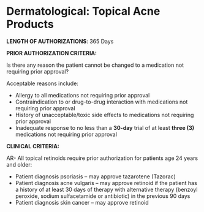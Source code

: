 # Dermatological: Topical Acne Products

**LENGTH OF AUTHORIZATIONS**: 365 Days

**PRIOR AUTHORIZATION CRITERIA:**

Is there any reason the patient cannot be changed to a medication not requiring prior approval?

Acceptable reasons include:

- Allergy to all medications not requiring prior approval
- Contraindication to or drug-to-drug interaction with medications not requiring prior approval
- History of unacceptable/toxic side effects to medications not requiring prior approval
- Inadequate response to no less than a **30-day** trial of at least **three (3)** medications not requiring prior approval

**CLINICAL CRITERIA:**

AR- All topical retinoids require prior authorization for patients age 24 years and older:

- Patient diagnosis psoriasis – may approve tazarotene (Tazorac)
- Patient diagnosis acne vulgaris – may approve retinoid if the patient has a history of at least 30 days of therapy with alternative therapy (benzoyl peroxide, sodium sulfacetamide or antibiotic) in the previous 90 days
- Patient diagnosis skin cancer – may approve retinoid
